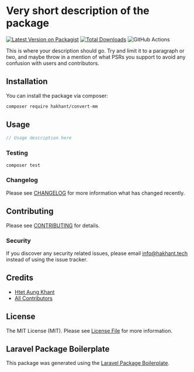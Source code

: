 # Very short description of the package

[![Latest Version on Packagist](https://img.shields.io/packagist/v/hakhant/convert-mm.svg?style=flat-square)](https://packagist.org/packages/hakhant/convert-mm)
[![Total Downloads](https://img.shields.io/packagist/dt/hakhant/convert-mm.svg?style=flat-square)](https://packagist.org/packages/hakhant/convert-mm)
![GitHub Actions](https://github.com/hakhant/convert-mm/actions/workflows/main.yml/badge.svg)

This is where your description should go. Try and limit it to a paragraph or two, and maybe throw in a mention of what PSRs you support to avoid any confusion with users and contributors.

## Installation

You can install the package via composer:

```bash
composer require hakhant/convert-mm
```

## Usage

```php
// Usage description here
```

### Testing

```bash
composer test
```

### Changelog

Please see [CHANGELOG](CHANGELOG.md) for more information what has changed recently.

## Contributing

Please see [CONTRIBUTING](CONTRIBUTING.md) for details.

### Security

If you discover any security related issues, please email info@hakhant.tech instead of using the issue tracker.

## Credits

-   [Htet Aung Khant](https://github.com/hakhant)
-   [All Contributors](../../contributors)

## License

The MIT License (MIT). Please see [License File](LICENSE.md) for more information.

## Laravel Package Boilerplate

This package was generated using the [Laravel Package Boilerplate](https://laravelpackageboilerplate.com).
